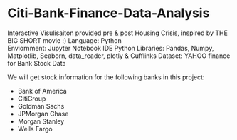 # Citi-Bank-Finance-Data-Analysis
Interactive Visulisaiton provided pre & post Housing Crisis, inspired by THE BIG SHORT movie :) 
Language: Python<br>
Enviornment: Jupyter Notebook IDE
Python Libraries: Pandas, Numpy, Matplotlib, Seaborn, data_reader, plotly & Cufflinks
Dataset: YAHOO finance for Bank Stock Data


We will get stock information for the following banks in this project:
*  Bank of America
* CitiGroup
* Goldman Sachs
* JPMorgan Chase
* Morgan Stanley
* Wells Fargo

